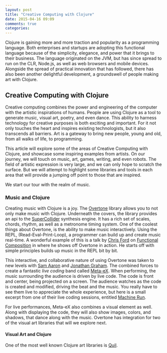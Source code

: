 ```yaml
---
layout: post
title: "Creative Computing with Clojure"
date: 2015-04-16 09:09
comments: true
categories: 
---
```


Clojure is gaining more and more traction and popularity as a programming language.  Both enterprises and startups are adopting this functional language because of the simplicity,
elegance, and power that it brings to their business.  The language originated on the JVM, but has since spread to run on the CLR, Node.js, as well as web browsers and mobile devices.
Alongside the spread of practical innovation that has followed, there has also been another delightful development, a groundswell of people making art with Clojure.

## Creative Computing with Clojure

Creative computing combines the power and engineering of the computer with the artistic inspirations of humans.  People are using Clojure as a tool to generate music, visual art, poetry, and
even dance.  This ability to harness technology for creative purposes is both exciting and important.  For it not only touches the heart and inspires existing technologists, but it also
transcends all barriers.  Art is a gateway to bring new people, young and old, from all walks of life,  to programming.

This article will explore some of the areas of Creative Computing with Clojure, and showcase some inspiring examples from artists. On our journey, we will touch on music, art, games, writing, and even robots.
The field of artistic expression is very large, and we can only hope to scratch the surface.  But we will attempt to highlight some libraries and tools in each area that will provide a jumping off point
to those that are inspired.

We start our tour with the realm of music.


### Music and Clojure

Creating music with Clojure is a joy. The [Overtone](https://github.com/overtone/overtone) library allows you to not only make music with Clojure.  Underneath the covers, the library provides an api to the
[SuperCollider](http://supercollider.github.io/) synthesis engine.  It has a rich set of scales, chords, rhythm, as well as a metronome timing system.  One of the coolest things about Overtone, is the ability to
make music interactively.  Using the REPL, (Read-Eval-Print-Loop), a programmer can build up and create music real-time.  A wonderful example of this is a talk by [Chris Ford](https://twitter.com/ctford) on [Functional Composition](https://www.youtube.com/watch?v=Mfsnlbd-4xQ)
in where he shows off Overtone in action.  He starts off with simple principles builds up music in the REPL bit by bit.

This interactive, and collaborative nature of using Overtone was taken to new levels with [Sam Aaron](https://twitter.com/samaaron) and [Jonathan Graham](https://twitter.com/graham_jp). The combined forces to create a fantastic  _live coding_ band called [Meta-eX](http://meta-ex.com/). When performing,
the music surrounding the audience is driven by live code.  The code is front and center, being projected on a screen.  The audience watches as the code is created and modified, driving the beat and the music.  You really have to see them live to appreciate the whole experience, but here is a small excerpt from one of their live coding sessions, entitled [Machine Run](https://soundcloud.com/meta-ex/machine-run).

For live performances, Meta-eX also combines a visual element as well.  Along with displaying the code, they will also show images, colors, and shadows, that dance along with the music. Overtone has integration for two of the visual art libraries that will we explore next.

#### Visual Art and Clojure

One of the most well known Clojure art libraries is [Quil](https://github.com/quil/quil).  




